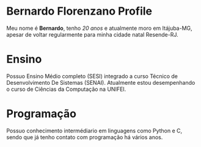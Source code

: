 # Bernardo Florenzano Profile
Meu nome é **Bernardo**, tenho *20 anos* e atualmente moro em Itájuba-MG, apesar de voltar regularmente para minha cidade natal Resende-RJ. 

# Ensino
Possuo Ensino Médio completo (SESI) integrado a curso Técnico de Desenvolvimento De Sistemas (SENAI). Atualmente estou desempenhando o curso de Ciências da Computação na UNIFEI.

# Programação
Possuo conhecimento intermédiario em linguagens como Python e C, sendo que já tenho contato com programação há vários anos.



